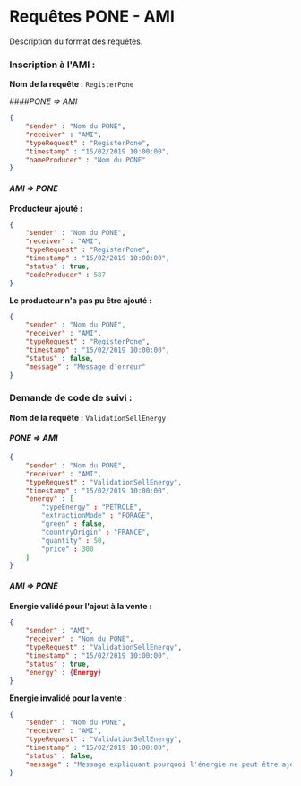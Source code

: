 # Requêtes PONE - AMI

Description du format des requêtes.

### Inscription à l'AMI :

**Nom de la requête :** ``RegisterPone``

####*PONE => AMI*

```json
{
	"sender" : "Nom du PONE", 
	"receiver" : "AMI",
	"typeRequest" : "RegisterPone",
	"timestamp" : "15/02/2019 10:00:00",
	"nameProducer" : "Nom du PONE"
}
```

#### *AMI => PONE*

**Producteur ajouté :**
```json
{
	"sender" : "Nom du PONE", 
	"receiver" : "AMI",
	"typeRequest" : "RegisterPone",
	"timestamp" : "15/02/2019 10:00:00",
	"status" : true,
	"codeProducer" : 587
}
```

**Le producteur n'a pas pu être ajouté :**
```json
{
	"sender" : "Nom du PONE", 
	"receiver" : "AMI",
	"typeRequest" : "RegisterPone",
	"timestamp" : "15/02/2019 10:00:00",
	"status" : false,
	"message" : "Message d'erreur"
}
```

### Demande de code de suivi :

**Nom de la requête :** ``ValidationSellEnergy``

####  *PONE => AMI*

```json
{
	"sender" : "Nom du PONE", 
	"receiver" : "AMI",
	"typeRequest" : "ValidationSellEnergy",
	"timestamp" : "15/02/2019 10:00:00",
	"energy" : [
		"typeEnergy" : "PETROLE",
		"extractionMode" : "FORAGE",
		"green" : false,
		"countryOrigin" : "FRANCE",
		"quantity" : 50,
		"price" : 300
	]
}
```

#### *AMI => PONE*

**Energie validé pour l'ajout à la vente :**

```json
{
	"sender" : "AMI", 
	"receiver" : "Nom du PONE",
	"typeRequest" : "ValidationSellEnergy",
	"timestamp" : "15/02/2019 10:00:00",
	"status" : true,
	"energy" : {Energy}
}
```

**Energie invalidé pour la vente :**

```json
{
	"sender" : "Nom du PONE", 
	"receiver" : "AMI",
	"typeRequest" : "ValidationSellEnergy",
	"timestamp" : "15/02/2019 10:00:00",
	"status" : false,
	"message" : "Message expliquant pourquoi l'énergie ne peut être ajouté à la vente"
}
```
